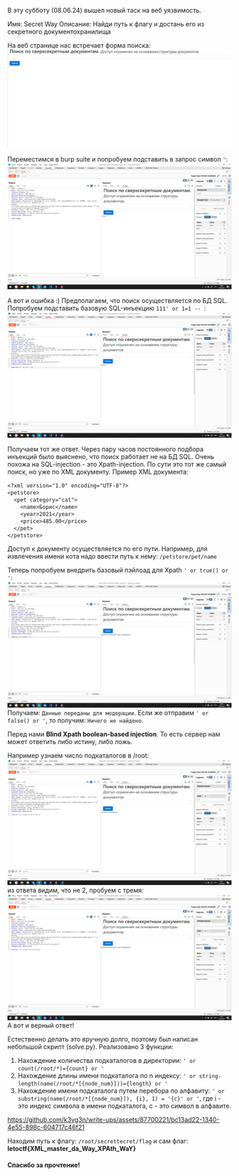 
В эту субботу (08.06.24) вышел новый таск на веб уязвимость.

Имя: Secret Way 
Описание: Найди путь к флагу и достань его из секретного документохранилища

На веб странице нас встречает форма поиска:
![web_main](/LetoCTF/assets/web_main.png)

Переместимся в burp suite и попробуем подставить в запрос  символ `'`:
![web_error](/LetoCTF/assets/web_error.png)

А вот и ошибка :)
Предполагаем, что поиск осуществляется по БД SQL.
Попробуем подставить базовую SQL-инъекцию `111' or 1=1 -- `:
![web_sqlinj](/LetoCTF/assets/web_sqlinj.png)

Получаем тот же ответ.
Через пару часов постоянного подбора инъекций было выяснено, что поиск работает не на БД SQL. 
Очень похожа на SQL-injection - это Xpath-injection. По сути это тот же самый поиск, но уже по XML документу.
Пример XML документа:
```
<?xml version="1.0" encoding="UTF-8"?>
<petstore>
  <pet category="cat">
    <name>Борис</name>
    <year>2021</year>
    <price>485.00</price>
  </pet>
</petstore>

```
Доступ к документу осуществляется по его пути. Например, для извлечения имени кота надо ввести путь к нему: `/petstore/pet/name`

Теперь попробуем внедрить базовый пэйлоад для Xpath `' or true() or '`:
![web_success](/LetoCTF/assets/web_success.png)
Получаем: `Данные переданы для модерации`.
Если же отправим `' or false() or '`, то получим: `Ничего не найдено`.

Перед нами **Blind Xpath boolean-based injection**. То есть сервер нам может ответить либо истину, либо ложь.

Например узнаем число подкаталогов в /root:
![num_nodes_2](/LetoCTF/assets/num_nodes_2.png)
из ответа видим, что не 2, пробуем с тремя:
![num_nodes_3](/LetoCTF/assets/num_nodes_3.png)
А вот и верный ответ!

Естественно делать это вручную долго, поэтому был написан небольшой скрипт (solve.py).
Реализовано 3 функции:
1. Нахождение количества подкаталогов в директории: `' or count(/root/*)={count} or '`
2. Нахождение длины имени подкаталога по n индексу: `' or string-length(name(/root/*[{node_num}]))={length} or '`
3. Нахождение имени подкаталога путем перебора по алфавиту: `' or substring(name(/root/*[{node_num}]), {i}, 1) = '{c}' or '`, где i - это индекс символа в имени подкаталога, c - это символ в алфавите.



https://github.com/k3vg3n/write-ups/assets/87700221/bc13ad22-1340-4e55-898c-604717c46f21


Находим путь к флагу: `/root/secrettecret/flag` и сам флаг: **letoctf{XML_master_da_Way_XPAth_WaY}**

#### Спасибо за прочтение!
















